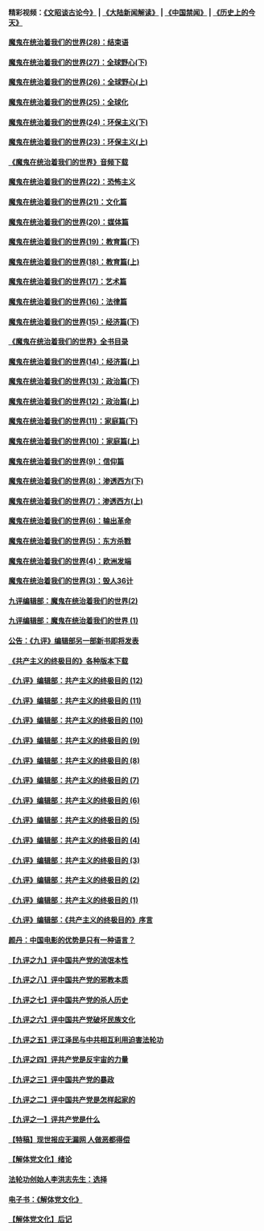 #### 精彩视频：[《文昭谈古论今》](https://github.com/gfw-breaker/wenzhao/blob/master/README.md?t=01291230) | [《大陆新闻解读》](https://github.com/gfw-breaker/ntdtv-comedy/blob/master/README.md?t=01291230) | [《中国禁闻》](https://github.com/gfw-breaker/ntdtv-news/blob/master/README.md?t=01291230) | [《历史上的今天》](https://github.com/gfw-breaker/today-in-history/blob/master/README.md?t=01291230) 

#### [魔鬼在统治着我们的世界(28)：结束语](../pages/nsc422/n10936246.md?t=01291230) 

#### [魔鬼在统治着我们的世界(27)：全球野心(下)](../pages/nsc422/n10928319.md?t=01291230) 

#### [魔鬼在统治着我们的世界(26)：全球野心(上)](../pages/nsc422/n10900318.md?t=01291230) 

#### [魔鬼在统治着我们的世界(25)：全球化](../pages/nsc422/n10788205.md?t=01291230) 

#### [魔鬼在统治着我们的世界(24)：环保主义(下)](../pages/nsc422/n10695307.md?t=01291230) 

#### [魔鬼在统治着我们的世界(23)：环保主义(上)](../pages/nsc422/n10688613.md?t=01291230) 

#### [《魔鬼在统治着我们的世界》音频下载](../pages/nsc422/n10635553.md?t=01291230) 

#### [魔鬼在统治着我们的世界(22)：恐怖主义](../pages/nsc422/n10614727.md?t=01291230) 

#### [魔鬼在统治着我们的世界(21)：文化篇](../pages/nsc422/n10597706.md?t=01291230) 

#### [魔鬼在统治着我们的世界(20)：媒体篇](../pages/nsc422/n10586579.md?t=01291230) 

#### [魔鬼在统治着我们的世界(19)：教育篇(下)](../pages/nsc422/n10564808.md?t=01291230) 

#### [魔鬼在统治着我们的世界(18)：教育篇(上)](../pages/nsc422/n10526970.md?t=01291230) 

#### [魔鬼在统治着我们的世界(17)：艺术篇](../pages/nsc422/n10499093.md?t=01291230) 

#### [魔鬼在统治着我们的世界(16)：法律篇](../pages/nsc422/n10485969.md?t=01291230) 

#### [魔鬼在统治着我们的世界(15)：经济篇(下)](../pages/nsc422/n10469975.md?t=01291230) 

#### [《魔鬼在统治着我们的世界》全书目录](../pages/nsc422/n10464261.md?t=01291230) 

#### [魔鬼在统治着我们的世界(14)：经济篇(上)](../pages/nsc422/n10457370.md?t=01291230) 

#### [魔鬼在统治着我们的世界(13)：政治篇(下)](../pages/nsc422/n10448270.md?t=01291230) 

#### [魔鬼在统治着我们的世界(12)：政治篇(上)](../pages/nsc422/n10444576.md?t=01291230) 

#### [魔鬼在统治着我们的世界(11)：家庭篇(下)](../pages/nsc422/n10440961.md?t=01291230) 

#### [魔鬼在统治着我们的世界(10)：家庭篇(上)](../pages/nsc422/n10435448.md?t=01291230) 

#### [魔鬼在统治着我们的世界(9)：信仰篇](../pages/nsc422/n10432159.md?t=01291230) 

#### [魔鬼在统治着我们的世界(8)：渗透西方(下)](../pages/nsc422/n10429603.md?t=01291230) 

#### [魔鬼在统治着我们的世界(7)：渗透西方(上)](../pages/nsc422/n10426013.md?t=01291230) 

#### [魔鬼在统治着我们的世界(6)：输出革命](../pages/nsc422/n10421536.md?t=01291230) 

#### [魔鬼在统治着我们的世界(5)：东方杀戮](../pages/nsc422/n10417707.md?t=01291230) 

#### [魔鬼在统治着我们的世界(4)：欧洲发端](../pages/nsc422/n10414890.md?t=01291230) 

#### [魔鬼在统治着我们的世界(3)：毁人36计](../pages/nsc422/n10411583.md?t=01291230) 

#### [九评编辑部：魔鬼在统治着我们的世界(2)](../pages/nsc422/n10410036.md?t=01291230) 

#### [九评编辑部：魔鬼在统治着我们的世界 (1)](../pages/nsc422/n10406825.md?t=01291230) 

#### [公告：《九评》编辑部另一部新书即将发表](../pages/nsc422/n10405104.md?t=01291230) 

#### [《共产主义的终极目的》各种版本下载](../pages/nsc422/n10022138.md?t=01291230) 

#### [《九评》编辑部：共产主义的终极目的 (12)](../pages/nsc422/n9933272.md?t=01291230) 

#### [《九评》编辑部：共产主义的终极目的 (11)](../pages/nsc422/n9924973.md?t=01291230) 

#### [《九评》编辑部：共产主义的终极目的 (10)](../pages/nsc422/n9920883.md?t=01291230) 

#### [《九评》编辑部：共产主义的终极目的 (9)](../pages/nsc422/n9916363.md?t=01291230) 

#### [《九评》编辑部：共产主义的终极目的 (8)](../pages/nsc422/n9912488.md?t=01291230) 

#### [《九评》编辑部：共产主义的终极目的 (7)](../pages/nsc422/n9901176.md?t=01291230) 

#### [《九评》编辑部：共产主义的终极目的 (6)](../pages/nsc422/n9899359.md?t=01291230) 

#### [《九评》编辑部：共产主义的终极目的 (5)](../pages/nsc422/n9893174.md?t=01291230) 

#### [《九评》编辑部：共产主义的终极目的 (4)](../pages/nsc422/n9891246.md?t=01291230) 

#### [《九评》编辑部：共产主义的终极目的 (3)](../pages/nsc422/n9879879.md?t=01291230) 

#### [《九评》编辑部：共产主义的终极目的 (2)](../pages/nsc422/n9876205.md?t=01291230) 

#### [《九评》编辑部：共产主义的终极目的 (1)](../pages/nsc422/n9865857.md?t=01291230) 

#### [《九评》编辑部：《共产主义的终极目的》序言](../pages/nsc422/n9862666.md?t=01291230) 

#### [颜丹：中国电影的优势是只有一种语言？](../pages/nsc422/n9583062.md?t=01291230) 

#### [【九评之九】评中国共产党的流氓本性](../pages/nsc422/n737542.md?t=01291230) 

#### [【九评之八】评中国共产党的邪教本质](../pages/nsc422/n735942.md?t=01291230) 

#### [【九评之七】评中国共产党的杀人历史](../pages/nsc422/n733806.md?t=01291230) 

#### [【九评之六】评中国共产党破坏民族文化](../pages/nsc422/n731667.md?t=01291230) 

#### [【九评之五】评江泽民与中共相互利用迫害法轮功](../pages/nsc422/n730058.md?t=01291230) 

#### [【九评之四】评共产党是反宇宙的力量](../pages/nsc422/n727814.md?t=01291230) 

#### [【九评之三】评中国共产党的暴政](../pages/nsc422/n725597.md?t=01291230) 

#### [【九评之二】评中国共产党是怎样起家的](../pages/nsc422/n723946.md?t=01291230) 

#### [【九评之一】评共产党是什么](../pages/nsc422/n722529.md?t=01291230) 

#### [【特稿】现世报应无漏网 人做恶都得偿](../pages/nsc422/n4215167.md?t=01291230) 

#### [【解体党文化】绪论](../pages/nsc422/n1449356.md?t=01291230) 

#### [法轮功创始人李洪志先生：选择](../pages/nsc422/n3580738.md?t=01291230) 

#### [电子书：《解体党文化》](../pages/nsc422/n1573484.md?t=01291230) 

#### [【解体党文化】后记](../pages/nsc422/n1531999.md?t=01291230) 

